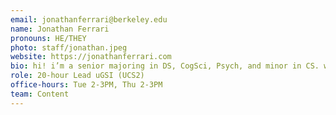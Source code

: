 ```yaml
---
email: jonathanferrari@berkeley.edu
name: Jonathan Ferrari
pronouns: HE/THEY
photo: staff/jonathan.jpeg
website: https://jonathanferrari.com
bio: hi! i’m a senior majoring in DS, CogSci, Psych, and minor in CS. when im not teaching or in class, you can usually find me at a cafe around campus, playing zelda/smash bros with friends, or out at a nearby hiking trail! a fun fact about me is that i’ve been to 47 states and 2/3 of the national parks!
role: 20-hour Lead uGSI (UCS2)
office-hours: Tue 2-3PM, Thu 2-3PM
team: Content
---
```

